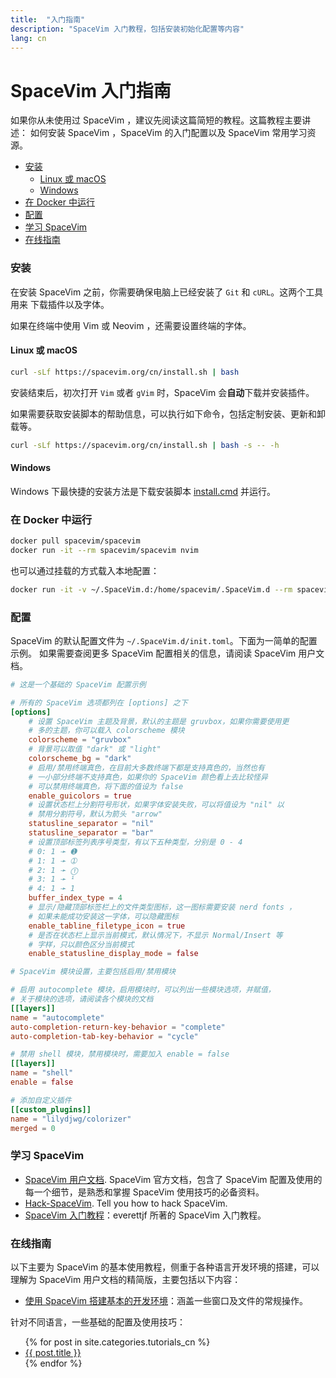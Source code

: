 ```yaml
---
title:  "入门指南"
description: "SpaceVim 入门教程，包括安装初始化配置等内容"
lang: cn
---
```



# SpaceVim 入门指南

如果你从未使用过 SpaceVim ，建议先阅读这篇简短的教程。这篇教程主要讲述：
如何安装 SpaceVim ，SpaceVim 的入门配置以及 SpaceVim 常用学习资源。

<!-- vim-markdown-toc GFM -->

- [安装](#安装)
  - [Linux 或 macOS](#linux-或-macos)
  - [Windows](#windows)
- [在 Docker 中运行](#在-docker-中运行)
- [配置](#配置)
- [学习 SpaceVim](#学习-spacevim)
- [在线指南](#在线指南)

<!-- vim-markdown-toc -->

### 安装

在安装 SpaceVim 之前，你需要确保电脑上已经安装了 `Git` 和 `cURL`。这两个工具用来
下载插件以及字体。

如果在终端中使用 Vim 或 Neovim ，还需要设置终端的字体。

#### Linux 或 macOS

```sh
curl -sLf https://spacevim.org/cn/install.sh | bash
```

安装结束后，初次打开 `Vim` 或者 `gVim` 时，SpaceVim 会**自动**下载并安装插件。

如果需要获取安装脚本的帮助信息，可以执行如下命令，包括定制安装、更新和卸载等。

```bash
curl -sLf https://spacevim.org/cn/install.sh | bash -s -- -h
```

#### Windows

Windows 下最快捷的安装方法是下载安装脚本 [install.cmd](https://spacevim.org/cn/install.cmd) 并运行。


### 在 Docker 中运行

```sh
docker pull spacevim/spacevim
docker run -it --rm spacevim/spacevim nvim
```

也可以通过挂载的方式载入本地配置：

```sh
docker run -it -v ~/.SpaceVim.d:/home/spacevim/.SpaceVim.d --rm spacevim/spacevim nvim
```


### 配置

SpaceVim 的默认配置文件为 `~/.SpaceVim.d/init.toml`。下面为一简单的配置示例。
如果需要查阅更多 SpaceVim 配置相关的信息，请阅读 SpaceVim 用户文档。


```toml
# 这是一个基础的 SpaceVim 配置示例

# 所有的 SpaceVim 选项都列在 [options] 之下
[options]
    # 设置 SpaceVim 主题及背景，默认的主题是 gruvbox，如果你需要使用更
    # 多的主题，你可以载入 colorscheme 模块
    colorscheme = "gruvbox"
    # 背景可以取值 "dark" 或 "light"
    colorscheme_bg = "dark"
    # 启用/禁用终端真色，在目前大多数终端下都是支持真色的，当然也有
    # 一小部分终端不支持真色，如果你的 SpaceVim 颜色看上去比较怪异
    # 可以禁用终端真色，将下面的值设为 false
    enable_guicolors = true
    # 设置状态栏上分割符号形状，如果字体安装失败，可以将值设为 "nil" 以
    # 禁用分割符号，默认为箭头 "arrow"
    statusline_separator = "nil"
    statusline_separator = "bar"
    # 设置顶部标签列表序号类型，有以下五种类型，分别是 0 - 4
    # 0: 1 ➛ ➊
    # 1: 1 ➛ ➀
    # 2: 1 ➛ ⓵
    # 3: 1 ➛ ¹
    # 4: 1 ➛ 1
    buffer_index_type = 4
    # 显示/隐藏顶部标签栏上的文件类型图标，这一图标需要安装 nerd fonts ，
    # 如果未能成功安装这一字体，可以隐藏图标
    enable_tabline_filetype_icon = true
    # 是否在状态栏上显示当前模式，默认情况下，不显示 Normal/Insert 等
    # 字样，只以颜色区分当前模式
    enable_statusline_display_mode = false

# SpaceVim 模块设置，主要包括启用/禁用模块

# 启用 autocomplete 模块，启用模块时，可以列出一些模块选项，并赋值，
# 关于模块的选项，请阅读各个模块的文档
[[layers]]
name = "autocomplete"
auto-completion-return-key-behavior = "complete"
auto-completion-tab-key-behavior = "cycle"

# 禁用 shell 模块，禁用模块时，需要加入 enable = false
[[layers]]
name = "shell"
enable = false

# 添加自定义插件
[[custom_plugins]]
name = "lilydjwg/colorizer"
merged = 0
```

### 学习 SpaceVim

- [SpaceVim 用户文档](../documentation/). SpaceVim 官方文档，包含了 SpaceVim 配置及使用的每一个细节，是熟悉和掌握 SpaceVim 使用技巧的必备资料。
- [Hack-SpaceVim](https://github.com/Gabirel/Hack-SpaceVim). Tell you how to hack SpaceVim.
- [SpaceVim 入门教程](https://everettjf.gitbooks.io/spacevimtutorial/content/)：everettjf 所著的 SpaceVim 入门教程。

### 在线指南

以下主要为 SpaceVim 的基本使用教程，侧重于各种语言开发环境的搭建，可以理解为 SpaceVim 用户文档的精简版，主要包括以下内容：

- [使用 SpaceVim 搭建基本的开发环境](../use-vim-as-ide/)：涵盖一些窗口及文件的常规操作。


针对不同语言，一些基础的配置及使用技巧：

<ul>
    {% for post in site.categories.tutorials_cn %}
            <li>
               <a href="{{ post.url }}">{{ post.title }}</a>
            </li>
    {% endfor %}
</ul>
